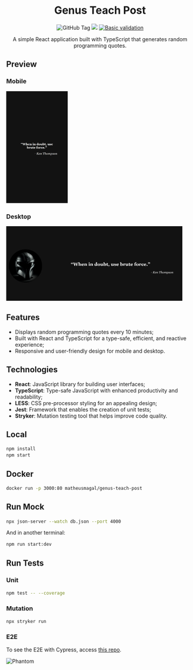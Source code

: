 <div align="center">

# Genus Teach Post
![GitHub Tag](https://img.shields.io/github/v/tag/matheusmfranco/genus-teach-post) ![](https://img.shields.io/badge/Framework-react-brightgreen) [![Basic validation](https://github.com/actions/labeler/actions/workflows/basic-validation.yml/badge.svg?branch=main)](https://github.com/actions/labeler/actions/workflows/basic-validation.yml)

A simple React application built with TypeScript that generates random programming quotes.

</div>

## Preview 
### Mobile
<img src="/prints/mobile.png" height="300" />

### Desktop
<img src="/prints/desktop.png" height="200" />

## Features

- Displays random programming quotes every 10 minutes;
- Built with React and TypeScript for a type-safe, efficient, and reactive experience;
- Responsive and user-friendly design for mobile and desktop.

## Technologies

- **React**: JavaScript library for building user interfaces;
- **TypeScript**: Type-safe JavaScript with enhanced productivity and readability;
- **LESS**: CSS pre-processor styling for an appealing design;
- **Jest**: Framework that enables the creation of unit tests;
- **Stryker**: Mutation testing tool that helps improve code quality.

## Local

```bash
npm install
npm start
```

## Docker

```bash
docker run -p 3000:80 matheusmagal/genus-teach-post
```

## Run Mock
```bash
npx json-server --watch db.json --port 4000
```
And in another terminal:
```bash
npm run start:dev
```

## Run Tests
### Unit
```bash
npm test -- --coverage   
```
### Mutation
```bash
npx stryker run
```

### E2E
To see the E2E with Cypress, access [this repo](https://github.com/MatheusMFranco/spreadReport).

![Phantom](https://64.media.tumblr.com/77972cf8d91bfd75e520f637f9795098/tumblr_n8qf1jYwcs1r0j0yso1_400.gif)